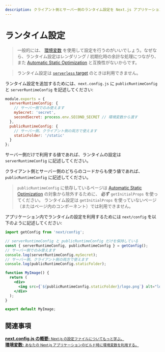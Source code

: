 ```yaml
---
description: クライアント側とサーバー側のランタイム設定を Next.js アプリケーションに追加します。
---
```


# ランタイム設定

> 一般的には、 [環境変数](/docs/api-reference/next.config.js/environment-variables.md) を使用して設定を行うのがいいでしょう。なぜなら、ランタイム設定はレンダリング / 初期化時の余計な処理につながり、また [Automatic Static Optimization](/docs/advanced-features/automatic-static-optimization.md) と互換性がないからです。

> ランタイム設定は [`serverless` target](/docs/api-reference/next.config.js/build-target.md#serverless-target) のときは利用できません。

ランタイム設定を追加するためには、`next.config.js` に `publicRuntimeConfig` と `serverRuntimeConfig` を記述してください:

```js
module.exports = {
  serverRuntimeConfig: {
    // サーバー側でのみ使えます
    mySecret: 'secret',
    secondSecret: process.env.SECOND_SECRET // 環境変数から渡す
  },
  publicRuntimeConfig: {
    // サーバー側、クライアント側の両方で使えます
    staticFolder: '/static'
  }
};
```

サーバー側だけで利用する値であれば、ランタイムの設定は `serverRuntimeConfig` に記述してください。

クライアント側とサーバー側のどちらのコードからも使う値であれば、 `publicRuntimeConfig` に記述してください。

> `publicRuntimeConfig` に依存しているページは [Automatic Static Optimization](/docs/advanced-features/automatic-static-optimization.md) の対象から除外するために、 **必ず** `getInitialProps` を使ってください。 ランタイム設定は `getInitialProps` を使っていないページ（またはページ内のコンポーネント）では利用できません。

アプリケーション内でランタイムの設定を利用するためには `next/config` を以下のように記述してください:

```jsx
import getConfig from 'next/config';

// serverRuntimeConfig と publicRuntimeConfig だけを保持している
const { serverRuntimeConfig, publicRuntimeConfig } = getConfig();
// サーバー側でのみ使えます
console.log(serverRuntimeConfig.mySecret);
// サーバー側、クライアント側の両方で使えます
console.log(publicRuntimeConfig.staticFolder);

function MyImage() {
  return (
    <div>
      <img src={`${publicRuntimeConfig.staticFolder}/logo.png`} alt="logo" />
    </div>
  );
}

export default MyImage;
```

## 関連事項

<div class="card">
  <a href="/docs/api-reference/next.config.js/introduction.md">
    <b>next.config.js の概要:</b>
    <small>Next.js の設定ファイルについてもっと学ぶ。</small>
  </a>
</div>

<div class="card">
  <a href="/docs/api-reference/next.config.js/environment-variables.md">
    <b>環境変数:</b>
    <small>あなたの Next.js アプリケーションのビルド時に環境変数を利用する。</small>
  </a>
</div>
